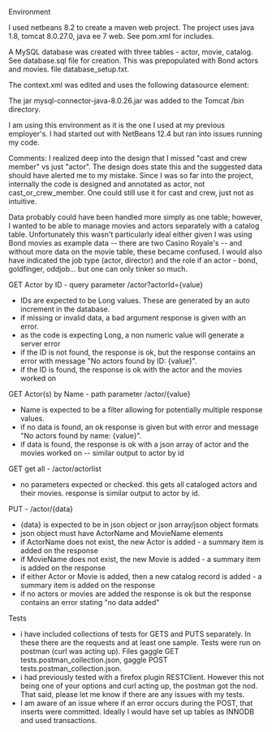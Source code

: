 Environment

I used netbeans 8.2 to create a maven web project.  The project uses java 1.8, tomcat 8.0.27.0, java ee 7 web.  See pom.xml for includes.

A MySQL database was created with three tables - actor, movie, catalog. See database.sql file for creation.  This was prepopulated with Bond actors and movies.
file database_setup.txt.

The context.xml was edited and uses the following datasource element:

<Resource name="jdbc/actor_movie_catalog_DS" 
          auth="Container" 
          type="javax.sql.DataSource" 
          username="<user>" 
          password="<password>" 
          driverClassName="com.mysql.jdbc.Driver" 
          url="jdbc:mysql://localhost:3306/actor_movie_catalog"/>

The jar mysql-connector-java-8.0.26.jar was added to the Tomcat /bin directory.

I am using this environment as it is the one I used at my previous employer's.  I had started out with NetBeans 12.4 but ran into issues running my code.  

Comments:
I realized deep into the design that I missed "cast and crew member" vs just "actor".  The design does state this and the suggested data should have alerted me to my
mistake.  Since I was so far into the project, internally the code is designed and annotated as actor, not cast_or_crew_member.  One could still use it for cast and 
crew, just not as intuitive.

Data probably could have been handled more simply as one table; however, I wanted to be able to manage movies and actors separately with a catalog table. 
Unfortunately this wasn't particularly ideal either given I was using Bond movies as example data -- there are two Casino Royale's -- and without more data
on the movie table, these became confused.  I would also have indicated the job type (actor, director) and the role if an actor - bond, goldfinger, oddjob... but 
one can only tinker so much.

GET Actor by ID - query parameter /actor?actorId={value}
- IDs are expected to be Long values.  These are generated by an auto increment in the database.  
- if missing or invalid data, a bad argument response is given with an error.
- as the code is expecting Long, a non numeric value will generate a server error
- if the ID is not found, the response is ok, but the response contains an error with message "No actors found by ID: {value}".
- if the ID is found, the response is ok with the actor and the movies worked on

GET Actor(s) by Name - path parameter /actor/{value}
- Name is expected to be a filter allowing for potentially multiple response values.
- if no data is found, an ok response is given but with error and message "No actors found by name: {value}".
- if data is found, the response is ok with a json array of actor and the movies worked on -- similar output to actor by id
          
GET get all - /actor/actorlist
- no parameters expected or checked.  this gets all cataloged actors and their movies.  response is similar output to actor by id.

PUT - /actor/{data}
- {data} is expected to be in json object or json array/json object formats
- json object must have ActorName and MovieName elements
- if ActorName does not exist, the new Actor is added - a summary item is added on the response
- if MovieName does not exist, the new Movie is added - a summary item is added on the response
- if either Actor or Movie is added, then a new catalog record is added - a summary item is added on the response
- if no actors or movies are added the response is ok but the response contains an error stating "no data added"
          
Tests
- i have included collections of tests for GETS and PUTS separately.  In these there are the requests and at least one sample.  Tests were run on postman (curl was
  acting up).  Files gaggle GET tests.postman_collection.json, gaggle POST tests.postman_collection.json.
- i had previously tested with a firefox plugin RESTClient. However this not being one of your options and curl acting up, the postman got the nod.  That said,
  please let me know if there are any issues with my tests. 
- I am aware of an issue where if an error occurs during the POST, that inserts were committed.  Ideally I would have set up tables as INNODB and used transactions.

          
